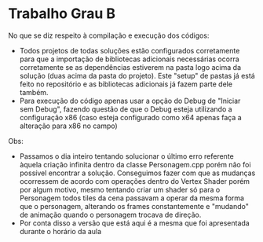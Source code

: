 # Trabalho Grau B

No que se diz respeito à compilação e execução dos códigos:
  - Todos projetos de todas soluções estão configurados corretamente para que a importação de bibliotecas adicionais necessárias ocorra corretamente se as dependências estiverem
na pasta logo acima da solução (duas acima da pasta do projeto). Este "setup" de pastas já está feito no repositório e as bibliotecas adicionais já fazem parte dele também.
  - Para execução do código apenas usar a opção do Debug de "Iniciar sem Debug", fazendo questão de que o Debug esteja utilizando a configuração x86 (caso esteja configurado como
x64 apenas faça a alteração para x86 no campo)

Obs:
  - Passamos o dia inteiro tentando solucionar o último erro referente àquela criação infinita dentro da classe Personagem.cpp porém não foi possível encontrar a solução. Conseguimos fazer com que as mudanças ocorressem de acordo com operações dentro do Vertex Shader porém por algum motivo, mesmo tentando criar um shader só para o Personagem todos tiles da cena passavam a operar da mesma forma que o personagem, alterando os frames constantemente e "mudando" de animação quando o personagem trocava de direção.
  - Por conta disso a versão que está aqui é a mesma que foi apresentada durante o horário da aula
